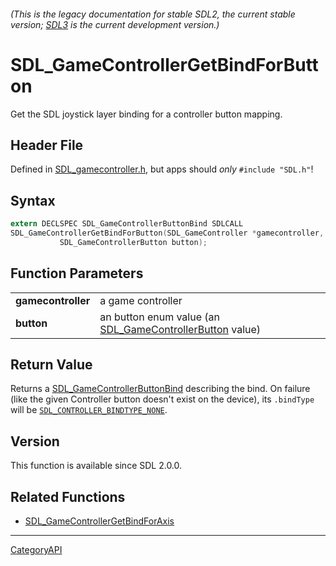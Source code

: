 ###### (This is the legacy documentation for stable SDL2, the current stable version; [SDL3](https://wiki.libsdl.org/SDL3/) is the current development version.)
# SDL_GameControllerGetBindForButton

Get the SDL joystick layer binding for a controller button mapping.

## Header File

Defined in [SDL_gamecontroller.h](https://github.com/libsdl-org/SDL/blob/SDL2/include/SDL_gamecontroller.h), but apps should _only_ `#include "SDL.h"`!

## Syntax

```c
extern DECLSPEC SDL_GameControllerButtonBind SDLCALL
SDL_GameControllerGetBindForButton(SDL_GameController *gamecontroller,
           SDL_GameControllerButton button);

```

## Function Parameters

|                        |                                                                                      |
| ---------------------- | ------------------------------------------------------------------------------------ |
| **gamecontroller**     | a game controller                                                                    |
| **button**             | an button enum value (an [SDL_GameControllerButton](SDL_GameControllerButton) value) |

## Return Value

Returns a [SDL_GameControllerButtonBind](SDL_GameControllerButtonBind)
describing the bind. On failure (like the given Controller button doesn't
exist on the device), its `.bindType` will be
[`SDL_CONTROLLER_BINDTYPE_NONE`](SDL_CONTROLLER_BINDTYPE_NONE).

## Version

This function is available since SDL 2.0.0.

## Related Functions

* [SDL_GameControllerGetBindForAxis](SDL_GameControllerGetBindForAxis)

----
[CategoryAPI](CategoryAPI)

